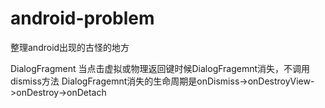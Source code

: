 # android-problem
整理android出现的古怪的地方

DialogFragment
当点击虚拟或物理返回键时候DialogFragemnt消失，不调用dismiss方法
DialogFragemnt消失的生命周期是onDismiss->onDestroyView->onDestroy->onDetach


